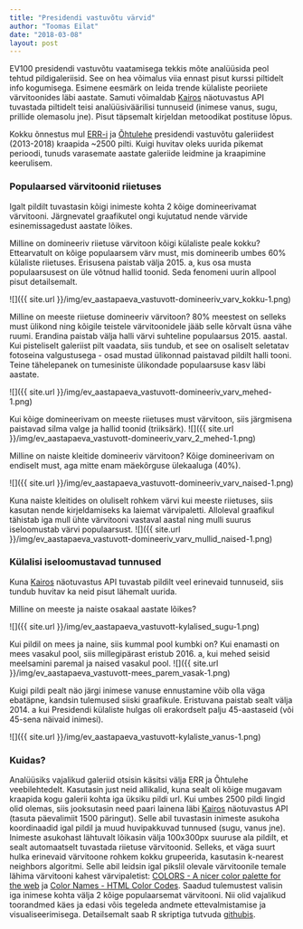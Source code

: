 ```yaml
---
title: "Presidendi vastuvõtu värvid"
author: "Toomas Eilat"
date: "2018-03-08"
layout: post
---
```








EV100 presidendi vastuvõtu vaatamisega tekkis mõte analüüsida peol tehtud pildigaleriisid. See on hea võimalus viia ennast pisut kurssi piltidelt info kogumisega. Esimene eesmärk on leida trende külaliste peoriiete värvitoonides läbi aastate. Samuti võimaldab [Kairos](https://www.kairos.com/) näotuvastus API tuvastada piltidelt teisi analüüsiväärilisi tunnuseid (inimese vanus, sugu, prillide olemasolu jne). Pisut täpsemalt kirjeldan metoodikat postituse lõpus.

Kokku õnnestus mul [ERR-i](https://err.ee) ja [Õhtulehe]() presidendi vastuvõtu galeriidest (2013-2018) kraapida ~2500 pilti. Kuigi huvitav oleks uurida pikemat perioodi, tunuds varasemate aastate galeriide leidmine ja kraapimine keerulisem.


### Populaarsed värvitoonid riietuses



Igalt pildilt tuvastasin kõigi inimeste kohta 2 kõige domineerivamat värvitooni. Järgnevatel graafikutel ongi kujutatud nende värvide esinemissagedust aastate lõikes.

Milline on domineeriv riietuse värvitoon kõigi külaliste peale kokku? 
Ettearvatult on kõige populaarsem värv must, mis domineerib umbes 60% külaliste riietuses. Erisusena paistab välja 2015. a, kus osa musta populaarsusest on üle võtnud hallid toonid. Seda fenomeni uurin allpool pisut detailsemalt.

![]({{ site.url }}/img/ev_aastapaeva_vastuvott-domineeriv_varv_kokku-1.png)

Milline on meeste riietuse domineeriv värvitoon? 
80% meestest on selleks must ülikond ning kõigile teistele värvitoonidele jääb selle kõrvalt üsna vähe ruumi. Erandina paistab välja halli värvi suhteline populaarsus 2015. aastal. Kui pisteliselt galeriist pilt vaadata, siis tundub, et see on osaliselt seletatav fotoseina valgustusega - osad mustad ülikonnad paistavad pildilt halli tooni. Teine tähelepanek on tumesiniste ülikondade populaarsuse kasv läbi aastate.


![]({{ site.url }}/img/ev_aastapaeva_vastuvott-domineeriv_varv_mehed-1.png)

Kui kõige domineerivam on meeste riietuses must värvitoon, siis järgmisena paistavad silma valge ja hallid toonid (triiksärk).
![]({{ site.url }}/img/ev_aastapaeva_vastuvott-domineeriv_varv_2_mehed-1.png)


Milline on naiste kleitide domineeriv värvitoon? 
Kõige domineerivam on endiselt must, aga mitte enam mäekõrguse ülekaaluga (40%).

![]({{ site.url }}/img/ev_aastapaeva_vastuvott-domineeriv_varv_naised-1.png)

Kuna naiste kleitides on oluliselt rohkem värvi kui meeste riietuses, siis kasutan nende kirjeldamiseks ka laiemat värvipaletti. Alloleval graafikul tähistab iga mull ühte värvitooni vastaval aastal ning mulli suurus iseloomustab värvi populaarsust.
![]({{ site.url }}/img/ev_aastapaeva_vastuvott-domineeriv_varv_mullid_naised-1.png)

### Külalisi iseloomustavad tunnused

Kuna [Kairos](https://www.kairos.com/) näotuvastus API tuvastab pildilt veel erinevaid tunnuseid, siis tundub huvitav ka neid pisut lähemalt uurida.

Milline on meeste ja naiste osakaal aastate lõikes?

![]({{ site.url }}/img/ev_aastapaeva_vastuvott-kylalised_sugu-1.png)

Kui pildil on mees ja naine, siis kummal pool kumbki on? 
Kui enamasti on mees vasakul pool, siis millegipärast eristub 2016. a, kui mehed seisid meelsamini paremal ja naised vasakul pool.
![]({{ site.url }}/img/ev_aastapaeva_vastuvott-mees_parem_vasak-1.png)

Kuigi pildi pealt näo järgi inimese vanuse ennustamine võib olla väga ebatäpne, kandsin tulemused siiski graafikule. Eristuvana paistab sealt välja 2014. a kui Presidendi külaliste hulgas oli erakordselt palju 45-aastaseid (või 45-sena näivaid inimesi).

![]({{ site.url }}/img/ev_aastapaeva_vastuvott-kylaliste_vanus-1.png)


### Kuidas?

Analüüsiks vajalikud galeriid otsisin käsitsi välja ERR ja Õhtulehe veebilehtedelt. Kasutasin just neid allikalid, kuna sealt oli kõige mugavam kraapida kogu galerii kohta iga üksiku pildi url. Kui umbes 2500 pildi lingid olid olemas, siis jooksutasin need paari lainena läbi [Kairos](https://www.kairos.com/) näotuvastus API (tasuta päevalimiit 1500 päringut). Selle abil tuvastasin inimeste asukoha koordinaadid igal pildil ja muud huvipakkuvad tunnused (sugu, vanus jne). 
Inimeste asukohast lähtuvalt lõikasin välja 100x300px suuruse ala pildilt, et sealt automaatselt tuvastada riietuse värvitoonid. Selleks, et väga suurt hulka erinevaid värvitoone rohkem kokku grupeerida, kasutasin k-nearest neighbors algoritmi. Selle abil leidsin igal pikslil olevale värvitoonile temale lähima värvitooni kahest värvipaletist: [COLORS - A nicer color palette for the web](https://htmlcolorcodes.com/color-names/) ja [Color Names - HTML Color Codes](http://clrs.cc/). Saadud tulemustest valisin iga inimese kohta välja 2 kõige populaarsemat värvitooni. Nii olid vajalikud toorandmed käes ja edasi võis tegeleda andmete ettevalmistamise ja visualiseerimisega. 
Detailsemalt saab R skriptiga tutvuda [githubis](https://github.com/toomase/ev_100).
